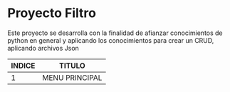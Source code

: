 # Proyecto Filtro 
Este proyecto se desarrolla con la finalidad de afianzar conocimientos de python en general y aplicando los conocimientos para crear un CRUD, aplicando archivos Json

|  INDICE  |  TITULO  |
|--|--|
| 1 | MENU PRINCIPAL | 
